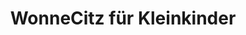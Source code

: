 ---
title: "WonneCitz für Kleinkinder"
url: /leipzig/wonnecitz-fuer-kleinkinder/
shop: Spielzeug
---